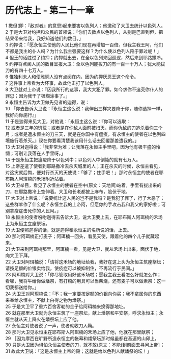# 历代志上 - 第二十一章
  
 1 撒但(即：『敌对者』的意思)起来要害以色列人；他激动了大卫去统计以色列人。  
 2 于是大卫对约押和众民的首领说：「你们去数点以色列人，从别是巴直到但，把结果带来给我，我好知道他们的数目。」  
 3 约押说：「愿永恒主使他的人民比他们现在再增加一百倍。但我主我王阿，他们不都是我主的仆人吗？为什么我主强要这样？为什么使以色列人陷于罪过呢！」  
 4 但王的话胜过了约押；约押就出去，在全以色列来回巡逻，然后来到耶路撒冷。  
 5 约押将点阅人民的数目呈报大卫：全以色列能拔刀的有一百一十万人；犹大能拔刀的有四十七万人。  
 6 惟独利未人和便雅悯人没有点阅在内，因为约押厌恶王这个命令。  
 7 这件事上帝看为大坏事，故此他击打了以色列人。  
 8 大卫就对上帝说：『因我所行的这事，我大大犯了罪。如今求你不追究你仆人的罪愆；因为我干了极糊涂事了。」  
 9 永恒主告诉为大卫做先见者的迦得，说：  
 10 「你去告诉大卫说：『永恒主这么说：我伸出三样灾要降于你，随你选择一样，我好向你施行』」  
 11 于是迦得来见大卫，对他说：「永恒主这么说：『你可以选取：  
 12 或者是三年的饥荒；或者是在你敌人面前被扫灭，而你仇敌的刀追杀着你三个月；或者是遭永恒主的刀三天，就是在你国中有瘟疫，有永恒主的使者在以色列四境施行着杀灭。』现在你要看清楚我该用什么话去回覆那差遣我的。」  
 13 大卫对迦得说：「我非常为难；让我落在永恒主手里吧，因为他有极丰盛的怜悯；可别让我落在人手里呀。」  
 14 于是永恒主把瘟疫降于以色列中；以色列人中倒毙的就有七万人。  
 15 上帝差遣了使者到耶路撒冷去杀灭城里的人；正在杀灭的时候，永恒主看见，对这灾就后悔，便对行杀灭的天使说：「够了；住手吧！」那时永恒主的使者在耶布斯人阿珥楠的禾场附近站着。  
 16 大卫举目，看见了永恒主的使者在空中(原文：天地间)站着，手里有拔出来的刀，在耶路撒冷上空伸着。大卫和长老都披上麻布，脸伏于地。  
 17 大卫对上帝说：「说要统计这人民的岂不是我吗？是我犯了罪了，行了大恶了；这些群羊作了什么呢？永恒主我的上帝阿，但愿你的手攻击我和我父的家好啦；可别拿疫症击死你的人民阿。」  
 18 永恒主的使者吩咐迦得去告诉大卫，说大卫要上去，在耶布斯人阿珥楠的禾场上为永恒主立座祭坛。  
 19 大卫便照迦得的话，就是迦得奉永恒主的名所说的话，上去。  
 20 那时阿珥楠正打麦子；阿珥楠一回头，看见天使，跟着他的四个儿子就藏起来。  
 21 大卫来到阿珥楠那里，阿珥楠一看，见是大卫，就从禾场上出来，面伏于地，向大卫下拜。  
 22 大卫对阿珥楠说：「请将这禾场的地址给我，我好在这上头为永恒主筑座祭坛；请按足额的价银卖给我，使疫症可以被抑制住，不再流行于民间。」  
 23 阿珥楠对大卫说：「你尽管取用好这禾场啦；愿我主我王看怎么好就怎么作；看哪，我将牛给你做燔祭，有打粮的用具可以当柴烧，还有麦子可以做素祭：这一切我都送给你。」  
 24 大卫王对阿珥楠说：「不；我一定要按足额的价银向你买；我不拿属你的东西来奉给永恒主，不献上白得之物为燔祭。」  
 25 于是大卫平了重六百舍客勒的金子给阿珥楠来换得那地址。  
 26 就在那里大卫就为永恒主筑了一座祭坛，献上燔祭和平安祭，呼求永恒主；永恒主就从天上降火在燔祭坛上应了他。  
 27 永恒主对使者说了一声，使者就收刀入鞘。  
 28 那时大卫见永恒主在耶布斯人阿珥楠的禾场上应了他，他就在那里献祭；  
 29 ［因为摩西在旷野所造永恒主的帐幕和燔祭坛那时候虽都在基遍的山邱上，  
 30 只是大卫因为惧怕永恒主使者的刀，就不敢(原文：不能)到前面去寻问上帝］；  
 31 故此大卫说：「这是永恒主上帝的殿；这就是给以色列人献燔祭的坛！」